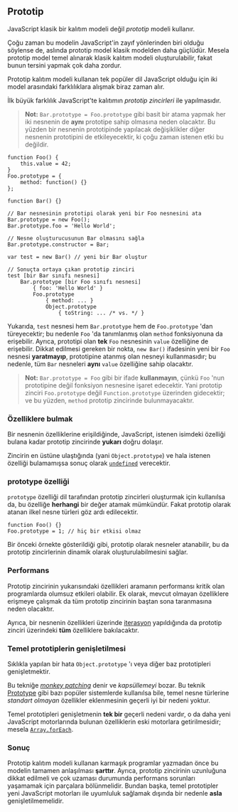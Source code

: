 ## Prototip

JavaScript klasik bir kalıtım modeli değil *prototip* modeli kullanır.

Çoğu zaman bu modelin JavaScript'in zayıf yönlerinden biri olduğu söylense de,
aslında prototip model klasik modelden daha güçlüdür. Mesela prototip model
temel alınarak klasik kalıtım modeli oluşturulabilir, fakat bunun tersini yapmak
çok daha zordur.

Prototip kalıtım modeli kullanan tek popüler dil JavaScript olduğu için iki
model arasındaki farklılıklara alışmak biraz zaman alır.

İlk büyük farklılık JavaScript'te kalıtımın *prototip zincirleri* ile
yapılmasıdır.

> **Not:** `Bar.prototype = Foo.prototype` gibi basit bir atama yapmak her iki
> nesnenin de **aynı** prototipe sahip olmasına neden olacaktır. Bu yüzden bir
> nesnenin prototipinde yapılacak değişiklikler diğer nesnenin prototipini de
> etkileyecektir, ki çoğu zaman istenen etki bu değildir.
                
    function Foo() {
        this.value = 42;
    }
    Foo.prototype = {
        method: function() {}
    };

    function Bar() {}

    // Bar nesnesinin prototipi olarak yeni bir Foo nesnesini ata
    Bar.prototype = new Foo();
    Bar.prototype.foo = 'Hello World';

    // Nesne oluşturucusunun Bar olmasını sağla
    Bar.prototype.constructor = Bar;

    var test = new Bar() // yeni bir Bar oluştur

    // Sonuçta ortaya çıkan prototip zinciri
    test [bir Bar sınıfı nesnesi]
        Bar.prototype [bir Foo sınıfı nesnesi] 
            { foo: 'Hello World' }
            Foo.prototype
                { method: ... }
                Object.prototype
                    { toString: ... /* vs. */ }

Yukarıda, `test` nesnesi hem `Bar.prototype` hem de `Foo.prototype` 'dan
türeyecektir; bu nedenle `Foo` 'da tanımlanmış olan `method` fonksiyonuna
da erişebilir. Ayrıca, prototipi olan **tek** `Foo` nesnesinin `value`
özelliğine de erişebilir. Dikkat edilmesi gereken bir nokta, `new Bar()`
ifadesinin yeni bir `Foo` nesnesi **yaratmayıp**, prototipine atanmış olan
nesneyi kullanmasıdır; bu nedenle, tüm `Bar` nesneleri **aynı** `value`
özelliğine sahip olacaktır.

> **Not:** `Bar.prototype = Foo` gibi bir ifade **kullanmayın**, çünkü `Foo`
> 'nun prototipine değil fonksiyon nesnesine işaret edecektir. Yani
> prototip zinciri `Foo.prototype` değil `Function.prototype` üzerinden
> gidecektir; ve bu yüzden, `method` prototip zincirinde bulunmayacaktır.

### Özelliklere bulmak

Bir nesnenin özelliklerine erişildiğinde, JavaScript, istenen isimdeki özelliği
bulana kadar prototip zincirinde **yukarı** doğru dolaşır.

Zincirin en üstüne ulaştığında (yani `Object.prototype`) ve hala istenen özelliği
bulamamışsa sonuç olarak [`undefined`](#core.undefined) verecektir.

### prototype özelliği

`prototype` özelliği dil tarafından prototip zincirleri oluşturmak için
kullanılsa da, bu özelliğe **herhangi** bir değer atamak mümkündür. Fakat
prototip olarak atanan ilkel nesne türleri göz ardı edilecektir.

    function Foo() {}
    Foo.prototype = 1; // hiç bir etkisi olmaz

Bir önceki örnekte gösterildiği gibi, prototip olarak nesneler atanabilir, bu da
prototip zincirlerinin dinamik olarak oluşturulabilmesini sağlar.

### Performans

Prototip zincirinin yukarısındaki özellikleri aramanın performansı kritik olan 
programlarda olumsuz etkileri olabilir. Ek olarak, mevcut olmayan özelliklere
erişmeye çalışmak da tüm prototip zincirinin baştan sona taranmasına neden
olacaktır.

Ayrıca, bir nesnenin özellikleri üzerinde [iterasyon](#object.forinloop)
yapıldığında da prototip zinciri üzerindeki **tüm** özelliklere bakılacaktır.

### Temel prototiplerin genişletilmesi

Sıklıkla yapılan bir hata `Object.prototype` 'ı veya diğer baz prototipleri 
genişletmektir.

Bu tekniğe [*monkey patching*][1] denir ve *kapsüllemeyi* bozar. Bu teknik
[Prototype][2] gibi bazı popüler sistemlerde kullanılsa bile, temel nesne
türlerine *standart olmayan* özellikler eklenmesinin geçerli iyi bir nedeni
yoktur.

Temel prototipleri genişletmenin **tek bir** geçerli nedeni vardır, o da daha
yeni JavaScript motorlarında bulunan özelliklerin eski motorlara getirilmesidir;
mesela [`Array.forEach`][3].

### Sonuç

Prototip kalıtım modeli kullanan karmaşık programlar yazmadan önce bu modelin
tamamen anlaşılması **şarttır**. Ayrıca, prototip zincirinin uzunluğuna dikkat
edilmeli ve çok uzaması durumunda performans sorunları yaşamamak için parçalara
bölünmelidir. Bundan başka, temel prototipler yeni JavaScript motorları ile
uyumluluk sağlamak dışında bir nedenle **asla** genişletilmemelidir.

[1]: http://en.wikipedia.org/wiki/Monkey_patch
[2]: http://prototypejs.org/
[3]: https://developer.mozilla.org/en/JavaScript/Reference/Global_Objects/Array/forEach

